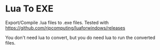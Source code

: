 # Lua To EXE
Export/Compile .lua files to .exe files.
Tested with https://github.com/rjpcomputing/luaforwindows/releases

You don't need lua to convert, but you do need lua to run the converted files.
